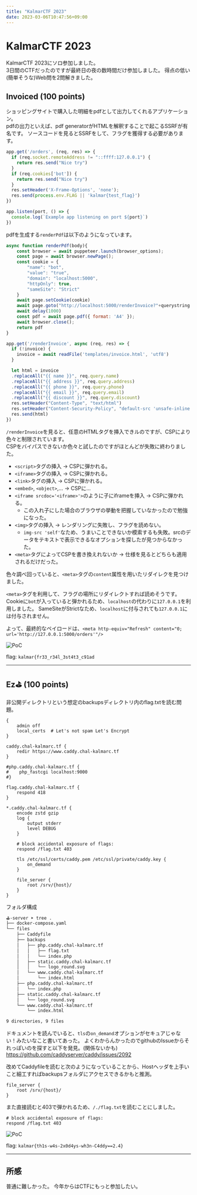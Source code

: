```yaml
---
title: "KalmarCTF 2023"
date: 2023-03-06T10:47:56+09:00
---
```


# KalmarCTF 2023
KalmarCTF 2023にソロ参加しました。  
3日間のCTFだったのですが最終日の夜の数時間だけ参加しました。
得点の低い(簡単そうな)Web問を2問解きました。

## Invoiced (100 points)
ショッピングサイトで購入した明細をpdfとして出力してくれるアプリケーション。  
pdfの出力といえば、pdf generatorがHTMLを解釈することで起こるSSRFが有名です。
ソースコードを見るとSSRFをして、フラグを獲得する必要があります。

```js:index.js
app.get('/orders', (req, res) => {
  if (req.socket.remoteAddress != "::ffff:127.0.0.1") {
    return res.send("Nice try")
  }
  if (req.cookies['bot']) {
    return res.send("Nice try")
  }
  res.setHeader('X-Frame-Options', 'none');
  res.send(process.env.FLAG || 'kalmar{test_flag}')
})

app.listen(port, () => {
  console.log(`Example app listening on port ${port}`)
})
```

pdfを生成する`renderPdf`は以下のようになっています。
```js:pdf.js
async function renderPdf(body){
    const browser = await puppeteer.launch(browser_options);
    const page = await browser.newPage();
    const cookie = {
        "name": "bot",
        "value": "true",
        "domain": "localhost:5000",
        "httpOnly": true,
        "sameSite": "Strict"
    }
    await page.setCookie(cookie)
    await page.goto("http://localhost:5000/renderInvoice?"+querystring.stringify(body), { waitUntil: 'networkidle0' });
    await delay(1000)
    const pdf = await page.pdf({ format: 'A4' });
    await browser.close();
    return pdf
}
```

```js:index.js
app.get('/renderInvoice', async (req, res) => {
  if (!invoice) {
    invoice = await readFile('templates/invoice.html', 'utf8')
  }

  let html = invoice
  .replaceAll("{{ name }}", req.query.name)
  .replaceAll("{{ address }}", req.query.address)
  .replaceAll("{{ phone }}", req.query.phone)
  .replaceAll("{{ email }}", req.query.email)
  .replaceAll("{{ discount }}", req.query.discount)
  res.setHeader("Content-Type", "text/html")
  res.setHeader("Content-Security-Policy", "default-src 'unsafe-inline' maxcdn.bootstrapcdn.com; object-src 'none'; script-src 'none'; img-src 'self' dummyimage.com;")
  res.send(html)
})
```

`/renderInvoice`を見ると、任意のHTMLタグを挿入できルのですが、CSPにより色々と制限されています。  
CSPをバイパスできないか色々と試したのですがほとんどが失敗に終わりました。

- `<script>`タグの挿入 -> CSPに弾かれる。
- `<iframe>`タグの挿入 -> CSPに弾かれる。
- `<link>`タグの挿入 -> CSPに弾かれる。
- `<embed>`, `<object>`,... -> CSPに...
- `<iframe srcdoc='<iframe>'>`のように子にiframeを挿入 -> CSPに弾かれる。
  - この入れ子にした場合のブラウザの挙動を把握していなかったので勉強になった。
- `<img>`タグの挿入 -> レンダリングに失敗し、フラグを読めない。
  - `img-src 'self'`なため、うまいことできないか模索するも失敗。srcのデータをテキストで表示できるなオプションを探したが見つからなかった。
- `<meta>`タグによってCSPを書き換えれないか ->  仕様を見るとどちらも適用されるだけだった。

色々調べ回っていると、`<meta>`タグの`content`属性を用いたリダイレクを見つけました。

`<meta>`タグを利用して、フラグの場所にリダイレクトすれば読めそうです。   
Cookieに`bot`が入っていると弾かれるため、`localhost`の代わりに`127.0.0.1`を利用しました。 SameSiteがStrictなため、`localhost`に付与されても`127.0.0.1`には付与されません。  

よって、最終的なペイロードは、`<meta http-equiv="Refresh" content="0; url='http://127.0.0.1:5000/orders'"/>`

![PoC](./Invoiced_poc.png)

flag: `kalmar{fr33_r34l_3st4t3_c91ad`

---

## Ez⛳ (100 points)

非公開ディレクトリという想定のbackupsディレクトリ内のflag.txtを読む問題。

```
{
    admin off
    local_certs  # Let's not spam Let's Encrypt
}

caddy.chal-kalmarc.tf {
    redir https://www.caddy.chal-kalmarc.tf
}

#php.caddy.chal-kalmarc.tf {
#    php_fastcgi localhost:9000
#}

flag.caddy.chal-kalmarc.tf {
    respond 418
}

*.caddy.chal-kalmarc.tf {
    encode zstd gzip
    log {
        output stderr
        level DEBUG
    }

    # block accidental exposure of flags:
    respond /flag.txt 403

    tls /etc/ssl/certs/caddy.pem /etc/ssl/private/caddy.key {
        on_demand
    }

    file_server {
        root /srv/{host}/
    }
}
```
フォルダ構成
```zsh
⛳-server ➤ tree .                                                                                                                                                                                                     
├── docker-compose.yaml
└── files
    ├── Caddyfile
    ├── backups
    │   ├── php.caddy.chal-kalmarc.tf
    │   │   ├── flag.txt
    │   │   └── index.php
    │   ├── static.caddy.chal-kalmarc.tf
    │   │   └── logo_round.svg
    │   └── www.caddy.chal-kalmarc.tf
    │       └── index.html
    ├── php.caddy.chal-kalmarc.tf
    │   └── index.php
    ├── static.caddy.chal-kalmarc.tf
    │   └── logo_round.svg
    └── www.caddy.chal-kalmarc.tf
        └── index.html

9 directories, 9 files
```
 
ドキュメントを読んでいると、`tls`の`on_demand`オプションがセキュアじゃない！みたいなこと書いてあった。
よくわからんかったのでgithubのIssueからそれっぽいのを探すと以下を発見。(関係ないかも)
https://github.com/caddyserver/caddy/issues/2092

改めてCaddyfileを読むと次のようになっていることから、Hostヘッダを上手いこと細工すればbackupsフォルダにアクセスできるかもと推測。

```
file_server {
    root /srv/{host}/
}
```

また直接読むと403で弾かれるため、`/./flag.txt`を読むことにしました。
```
# block accidental exposure of flags:
respond /flag.txt 403
```

![PoC](./Ez_poc.png)

flag: `kalmar{th1s-w4s-2x0d4ys-wh3n-C4ddy==2.4}`

---

## 所感
普通に難しかった。
今年からはCTFにもっと参加したい。
